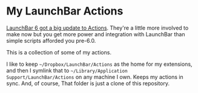 # My LaunchBar Actions

[LaunchBar 6 got a big update to Actions](http://www.obdev.com/products/launchbar/extensions.html). They're a little more involved to make now but you get more power and integration with LaunchBar than simple scripts afforded you pre-6.0.

This is a collection of some of my actions.

I like to keep `~/Dropbox/LaunchBar/Actions` as the home for my extensions, and then I symlink that to `~/Library/Application Support/LaunchBar/Actions` on any machine I own. Keeps my actions in sync. And, of course, That folder is just a clone of this repository.
